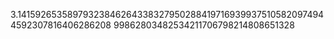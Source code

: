 3.141592653589793238462643383279502884197169399375105820974944592307816406286208
99862803482534211706798214808651328